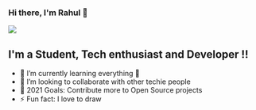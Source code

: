 ### Hi there, I'm Rahul 👋
![](https://komarev.com/ghpvc/?username=rahulraikwar00&label=PROFILE+VIEWS)
## I'm a Student, Tech enthusiast and Developer !!
- 🌱 I’m currently learning everything 🤣
- 👯 I’m looking to collaborate with other techie people
- 🥅 2021 Goals: Contribute more to Open Source projects
- ⚡ Fun fact: I love to draw

